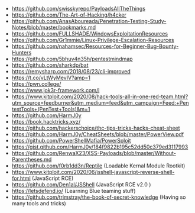 * https://github.com/swisskyrepo/PayloadsAllTheThings<br/>
* https://github.com/The-Art-of-Hacking/h4cker<br/>
* https://github.com/AnasAboureada/Penetration-Testing-Study-Notes/blob/master/bookmarks.md<br/>
* https://github.com/FULLSHADE/WindowsExploitationResources<br/>
* https://github.com/Gr1mmie/Linux-Privilege-Escalation-Resources<br/>
* https://github.com/nahamsec/Resources-for-Beginner-Bug-Bounty-Hunters<br/>
* https://github.com/5bhuv4n35h/pentestmindmap<br/>
* https://github.com/sharkdp/bat<br/>
* https://remysharp.com/2018/08/23/cli-improved<br/>
* https://t.co/vLtWyMevIV?amp=1<br/>
* https://pwn.college/<br/>
* https://www.jok3r-framework.com/l<br/>
* https://www.kitploit.com/2020/08/hack-tools-all-in-one-red-team.html?utm_source=feedburner&utm_medium=feed&utm_campaign=Feed:+PentestTools+(PenTest+Tools)&m=1<br/>
* https://github.com/HarmJ0y<br/>
* https://book.hacktricks.xyz/<br/>
* https://github.com/hackerschoice/thc-tips-tricks-hacks-cheat-sheet<br/>
* https://github.com/HarmJ0y/CheatSheets/blob/master/PowerView.pdf<br/>
* https://github.com/PowerShellMafia/PowerSploit<br/>
* https://gist.github.com/HarmJ0y/184f9822b195c52dd50c379ed3117993
* https://github.com/RenwaX23/XSS-Payloads/blob/master/Without-Parentheses.md
* https://github.com/f0rb1dd3n/Reptile (Loadable Kernal Module Rootkit)
* https://www.kitploit.com/2020/06/jsshell-javascript-reverse-shell-for.html (JavaScript RCE)
* https://github.com/Den1al/JSShell (JavaScript RCE v2.0 )
* https://letsdefend.io/ (Learning Blue teaming stuff)
* https://github.com/trimstray/the-book-of-secret-knowledge (Having so many tools and tricks)
